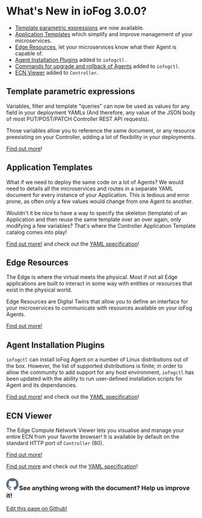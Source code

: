 # What's New in ioFog 3.0.0?

- [Template parametric expressions](../ioFog_3.0/reference-iofogctl/reference-template-engine) are now available.
- [Application Templates](../ioFog_3.0/applications/application-templates) which simplify and improve management of your microservices.
- [Edge Resources](../ioFog_3.0/agent-management/edge-resources), let your microservices know what their Agent is capable of.
- [Agent Installation Plugins](../ioFog_3.0/platform-deployment/setup-your-agents) added to `iofogctl` .
- [Commands for upgrade and rollback of Agents](../ioFog_3.0/agent-management/upgrade-rollback) added to `iofogctl`.
- [ECN Viewer](../ioFog_3.0/reference-controller/ecn-viewer) added to `Controller`.

## Template parametric expressions

Variables, filter and template "queries" can now be used as values for any field in your deployment YAMLs (And therefore, any value of the JSON body of most PUT/POST/PATCH Controller REST API requests).

Those variables allow you to reference the same document, or any resource preexisting on your Controller, adding a lot of flexibility in your deployments.

[Find out more](../ioFog_3.0/reference-iofogctl/reference-template-engine)!

## Application Templates

What if we need to deploy the same code on a lot of Agents? We would need to details all the microservices and routes in a separate YAML document for every instance of your Application. This is tedious and error prone, as often only a few values would change from one Agent to another.

Wouldn't it be nice to have a way to specify the skeleton (template) of an Application and then reuse the same template over an over again, only modifying a few variables? That's where the Controller Application Template catalog comes into play!

[Find out more!](../ioFog_3.0/applications/application-templates) and check out the [YAML specification](../ioFog_3.0/reference-iofogctl/reference-application-template)!

## Edge Resources

The Edge is where the virtual meets the physical. Most if not all Edge applications are built to interact in some way with entities or resources that exist in the physical world.

Edge Resources are Digital Twins that allow you to define an interface for your microservices to communicate with resources available on your ioFog Agents.

[Find out more!](../ioFog_3.0/agent-management/edge-resources)

## Agent Installation Plugins

`iofogctl` can install ioFog Agent on a number of Linux distributions out of the box. However, the list of supported distributions is finite; in order to allow the community to add support for any host environment, `iofogctl` has been updated with the ability to run user-defined installation scripts for Agent and its dependancies.

[Find out more!](../ioFog_3.0/platform-deployment/setup-your-agents.html#customize-agent-installation) and check out the [YAML specification](../ioFog_3.0/reference-iofogctl/reference-agent.html#installation-plugin-fields)!

## ECN Viewer

The Edge Compute Network Viewer lets you visualise and manage your entire ECN from your favorite browser!
It is available by default on the standard HTTP port of `Controller` (80).

[Find out more!](../ioFog_3.0/reference-controller/ecn-viewer)

[Find out more](../ioFog_3.0/platform-deployment/setup-your-agents.html#customize-agent-installation) and check out the [YAML specification](../ioFog_3.0/reference-iofogctl/reference-agent.html#installation-plugin-fields)!

<aside class="notifications contribute">
  <h3><img src="/images/icos/ico-github.svg" alt="">See anything wrong with the document? Help us improve it!</h3>
  <a href="https://github.com/eclipse-iofog/iofog.org/edit/develop/content/docs/3.0/getting-started/whats-new.md"
    target="_blank">
    <p>Edit this page on Github!</p>
  </a>
</aside>
